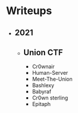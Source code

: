 # Writeups
- ## 2021
  - ## Union CTF
    - Cr0wnair
    - Human-Server
    - Meet-The-Union
    - Bashlexy
    - Babyraf
    - Cr0wn sterling
    - Epitaph
